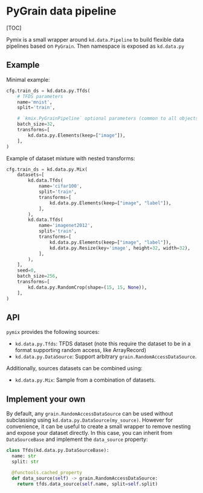 # PyGrain data pipeline



[TOC]

Pymix is a small wrapper around `kd.data.Pipeline` to build flexible data
pipelines based on `PyGrain`. Then namespace is exposed as `kd.data.py`

## Example

Minimal example:

```python
cfg.train_ds = kd.data.py.Tfds(
    # TFDS parameters
    name='mnist',
    split='train',

    # `kmix.PyGrainPipeline` optional parameters (common to all objects)
    batch_size=32,
    transforms=[
        kd.data.py.Elements(keep=["image"]),
    ],
)
```

Example of dataset mixture with nested transforms:

```python
cfg.train_ds = kd.data.py.Mix(
    datasets=[
        kd.data.Tfds(
            name='cifar100',
            split='train',
            transforms=[
                kd.data.py.Elements(keep=["image", "label"]),
            ],
        ),
        kd.data.Tfds(
            name='imagenet2012',
            split='train',
            transforms=[
                kd.data.py.Elements(keep=["image", "label"]),
                kd.data.py.Resize(key='image', height=32, width=32),
            ],
        ),
    ],
    seed=0,
    batch_size=256,
    transforms=[
        kd.data.py.RandomCrop(shape=(15, 15, None)),
    ],
)
```

## API

`pymix` provides the following sources:

* `kd.data.py.Tfds`: TFDS dataset (note this require the dataset to be in a
  format supporting random access, like ArrayRecord)
* `kd.data.py.DataSource`: Support arbitrary `grain.RandomAccessDataSource`.

Additionally, sources datasets can be combined using:

* `kd.data.py.Mix`: Sample from a combination of datasets.

## Implement your own

By default, any `grain.RandomAccessDataSource` can be used without subclassing
using `kd.data.py.DataSource(my_source)`. However for convenience,
it can be useful to create a small wrapper to remove nesting and expose your
dataset directly. In this case, you can inherit from `DataSourceBase` and
implement the `data_source` property:

```python
class Tfds(kd.data.py.DataSourceBase):
  name: str
  split: str

  @functools.cached_property
  def data_source(self) -> grain.RandomAccessDataSource:
    return tfds.data_source(self.name, split=self.split)
```
